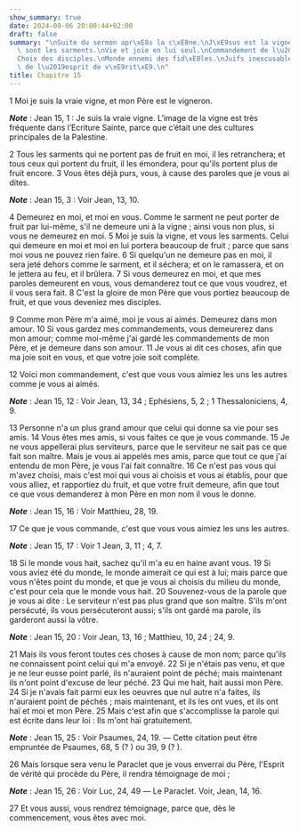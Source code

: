 ```yaml
---
show_summary: true
date: 2024-09-06 20:00:44+02:00
draft: false
summary: "\nSuite du sermon apr\xE8s la c\xE8ne.\nJ\xE9sus est la vigne ; ses disciples\
  \ sont les sarments.\nVie et joie en lui seul.\nCommandement de l\u2019amour.\n\
  Choix des disciples.\nMonde ennemi des fid\xE8les.\nJuifs inexcusables.\nT\xE9moignage\
  \ de l\u2019esprit de v\xE9rit\xE9.\n"
title: Chapitre 15
---
```





1 Moi je suis la vraie vigne, et mon Père est le vigneron.

***Note*** :  Jean 15, 1 : Je suis la vraie vigne. L’image de la vigne est très fréquente dans l’Ecriture Sainte, parce que c’était une des cultures principales de la Palestine.

2 Tous les sarments qui ne portent pas de fruit en moi, il les retranchera; et tous ceux qui portent du fruit, il les émondera, pour qu'ils portent plus de fruit encore. 3 Vous êtes déjà purs, vous, à cause des paroles que je vous ai dites.

***Note*** :  Jean 15, 3 : Voir Jean, 13, 10.

4 Demeurez en moi, et moi en vous. Comme le sarment ne peut porter de fruit par lui-même, s'il ne demeure uni à la vigne ; ainsi vous non plus, si vous ne demeurez en moi. 5 Moi je suis la vigne, et vous les sarments. Celui qui demeure en moi et moi en lui portera beaucoup de fruit ; parce que sans moi vous ne pouvez rien faire. 6 Si quelqu'un ne demeure pas en moi, il sera jeté dehors comme le sarment, et il séchera; et on le ramassera, et on le jettera au feu, et il brûlera. 7 Si vous demeurez en moi, et que mes paroles demeurent en vous, vous demanderez tout ce que vous voudrez, et il vous sera fait. 8 C'est la gloire de mon Père que vous portiez beaucoup de fruit, et que vous deveniez mes disciples.


9 Comme mon Père m'a aimé, moi je vous ai aimés. Demeurez dans mon amour. 10 Si vous gardez mes commandements, vous demeurerez dans mon amour; comme moi-même j'ai gardé les commandements de mon Père, et je demeure dans son amour. 11 Je vous ai dit ces choses, afin que ma joie soit en vous, et que votre joie soit complète.


12 Voici mon commandement, c'est que vous vous aimiez les uns les autres comme je vous ai aimés.

***Note*** :  Jean 15, 12 : Voir Jean, 13, 34 ; Ephésiens, 5, 2 ; 1 Thessaloniciens, 4, 9.

13 Personne n'a un plus grand amour que celui qui donne sa vie pour ses amis. 14 Vous êtes mes amis, si vous faites ce que je vous commande. 15 Je ne vous appellerai plus serviteurs, parce que le serviteur ne sait pas ce que fait son maître. Mais je vous ai appelés mes amis, parce que tout ce que j'ai entendu de mon Père, je vous l'ai fait connaître. 16 Ce n'est pas vous qui m'avez choisi, mais c'est moi qui vous ai choisis et vous ai établis, pour que vous alliez, et rapportiez du fruit, et que votre fruit demeure, afin que tout ce que vous demanderez à mon Père en mon nom il vous le donne.

***Note*** :  Jean 15, 16 : Voir Matthieu, 28, 19.

17 Ce que je vous commande, c'est que vous vous aimiez les uns les autres.

***Note*** :  Jean 15, 17 : Voir 1 Jean, 3, 11 ; 4, 7.


18 Si le monde vous hait, sachez qu'il m'a eu en haine avant vous. 19 Si vous aviez été du monde, le monde aimerait ce qui est à lui; mais parce que vous n'êtes point du monde, et que je vous ai choisis du milieu du monde, c'est pour cela que le monde vous hait. 20 Souvenez-vous de la parole que je vous ai dite : Le serviteur n'est pas plus grand que son maître. S'ils m'ont persécuté, ils vous persécuteront aussi; s'ils ont gardé ma parole, ils garderont aussi la vôtre.

***Note*** :  Jean 15, 20 : Voir Jean, 13, 16 ; Matthieu, 10, 24 ; 24, 9.

21 Mais ils vous feront toutes ces choses à cause de mon nom; parce qu'ils ne connaissent point celui qui m'a envoyé. 22 Si je n'étais pas venu, et que je ne leur eusse point parlé, ils n'auraient point de péché; mais maintenant ils n'ont point d'excuse de leur péché. 23 Qui me hait, hait aussi mon Père. 24 Si je n'avais fait parmi eux les oeuvres que nul autre n'a faites, ils n'auraient point de péchés ; mais maintenant, et ils les ont vues, et ils ont haï et moi et mon Père. 25 Mais c'est afin que s'accomplisse la parole qui est écrite dans leur loi : Ils m'ont haï gratuitement.

***Note*** :  Jean 15, 25 : Voir Psaumes, 24, 19. ― Cette citation peut être empruntée de Psaumes, 68, 5 (? ) ou 39, 9 (? ).


26 Mais lorsque sera venu le Paraclet que je vous enverrai du Père, l'Esprit de vérité qui procède du Père, il rendra témoignage de moi ;

***Note*** :  Jean 15, 26 : Voir Luc, 24, 49 ― Le Paraclet. Voir, Jean, 14, 16.

27 Et vous aussi, vous rendrez témoignage, parce que, dès le commencement, vous êtes avec moi.

